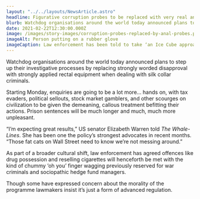 ```yaml
---
layout: "../../layouts/NewsArticle.astro"
headline: Figurative corruption probes to be replaced with very real anal probes
blurb: Watchdog organisations around the world today announced plans to step up their investigative processes by replacing strongly worded disapproval with strongly applied rectal equipment when dealing with silk collar criminals.
date: 2021-02-22T12:30:00.000Z
image: /images/story-images/corruption-probes-replaced-by-anal-probes.png
imageAlt: Person putting on a rubber glove
imageCaption: Law enforcement has been told to take ‘an Ice Cube approach' to lubrication
---
```


Watchdog organisations around the world today announced plans to step up their investigative processes by replacing strongly worded disapproval with strongly applied rectal equipment when dealing with silk collar criminals.

Starting Monday, enquiries are going to be a lot more… hands on, with tax evaders, political sellouts, stock market gamblers, and other scourges on civilization to be given the demeaning, callous treatment befitting their actions. Prison sentences will be much longer and much, much more unpleasant.

“I’m expecting great results,” US senator Elizabeth Warren told _The Whale-Lines_. She has been one the policy’s strongest advocates in recent months. “Those fat cats on Wall Street need to know we’re not messing around.”

As part of a broader cultural shift, law enforcement has agreed offences like drug possession and reselling cigarettes will henceforth be met with the kind of chummy ‘oh you’ finger wagging previously reserved for war criminals and sociopathic hedge fund managers.

Though some have expressed concern about the morality of the programme lawmakers insist it’s just a form of advanced regulation.
